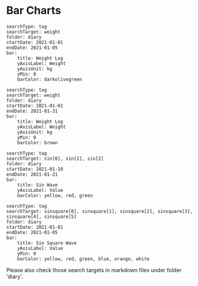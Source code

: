 # Bar Charts

```tracker
searchType: tag
searchTarget: weight
folder: diary
startDate: 2021-01-01
endDate: 2021-01-05
bar:
    title: Weight Log
    yAxisLabel: Weight
    yAxisUnit: kg
    yMin: 0
    barColor: darkolivegreen
```

```tracker
searchType: tag
searchTarget: weight
folder: diary
startDate: 2021-01-01
endDate: 2021-01-31
bar:
    title: Weight Log
    yAxisLabel: Weight
    yAxisUnit: kg
    yMin: 0
    barColor: brown
```

```tracker
searchType: tag
searchTarget: sin[0], sin[1], sin[2]
folder: diary
startDate: 2021-01-10
endDate: 2021-01-21
bar:
    title: Sin Wave
    yAxisLabel: Value
    barColor: yellow, red, green
```

```tracker
searchType: tag
searchTarget: sinsquare[0], sinsquare[1], sinsquare[2], sinsquare[3], sinsquare[4], sinsquare[5]
folder: diary
startDate: 2021-01-01
endDate: 2021-01-05
bar:
    title: Sin Square Wave
    yAxisLabel: Value
    yMin: 0
    barColor: yellow, red, green, blue, orange, white
```

Please also check those search targets in markdown files under folder 'diary'.
